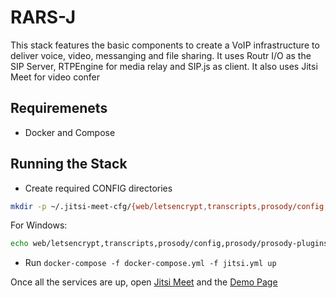 # RARS-J

This stack features the basic components to create a VoIP infrastructure to deliver voice, video, messanging and file sharing.
It uses Routr I/O as the SIP Server, RTPEngine for media relay and SIP.js as client. It also uses Jitsi Meet for video confer

## Requiremenets

- Docker and Compose

## Running the Stack

- Create required CONFIG directories
```bash
mkdir -p ~/.jitsi-meet-cfg/{web/letsencrypt,transcripts,prosody/config,prosody/prosody-plugins-custom,jicofo,jvb,jigasi,jibri}
```

For Windows: 

```bash
echo web/letsencrypt,transcripts,prosody/config,prosody/prosody-plugins-custom,jicofo,jvb,jigasi,jibri | % { mkdir "~/.jitsi-meet-cfg/$_" }
```

- Run `docker-compose -f docker-compose.yml -f jitsi.yml up`

Once all the services are up, open [Jitsi Meet](https://localhost:8443/FamousFirulette) and the [Demo Page](http://localhost:8080)
